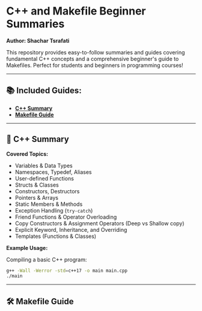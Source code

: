 # C++ and Makefile Beginner Summaries  
**Author: Shachar Tsrafati**

This repository provides easy-to-follow summaries and guides covering fundamental C++ concepts and a comprehensive beginner's guide to Makefiles. Perfect for students and beginners in programming courses!

---

## 📚 Included Guides:

- [**C++ Summary**](#-c-summary)
- [**Makefile Guide**](#-makefile-guide)

---

## 🚀 C++ Summary

**Covered Topics:**

- Variables & Data Types
- Namespaces, Typedef, Aliases
- User-defined Functions
- Structs & Classes
- Constructors, Destructors
- Pointers & Arrays
- Static Members & Methods
- Exception Handling (`try-catch`)
- Friend Functions & Operator Overloading
- Copy Constructors & Assignment Operators (Deep vs Shallow copy)
- Explicit Keyword, Inheritance, and Overriding
- Templates (Functions & Classes)

**Example Usage:**

Compiling a basic C++ program:
```bash
g++ -Wall -Werror -std=c++17 -o main main.cpp
./main
```
---

## 🛠️ Makefile Guide
